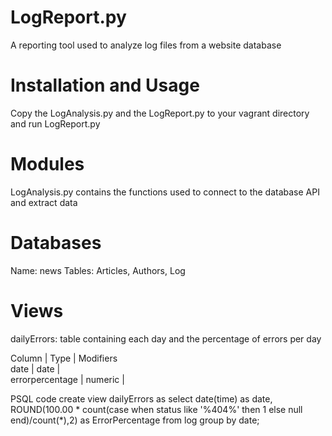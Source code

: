 LogReport.py
==
A reporting tool used to analyze log files from a website database

Installation and Usage
====
Copy the LogAnalysis.py and the LogReport.py to your vagrant directory
and run LogReport.py

Modules
==
LogAnalysis.py contains the functions used to connect to the database API and
extract data

Databases
==
Name: news
Tables: Articles, Authors, Log

Views
==
dailyErrors: table containing each day and the percentage of errors per day

Column      |  Type   | Modifiers  
date            | date    |  
errorpercentage | numeric |  

PSQL code
create view dailyErrors as select date(time) as date,
ROUND(100.00 * count(case when status like '%404%' then 1 else null end)/count(*),2) as ErrorPercentage
from log group by date;
